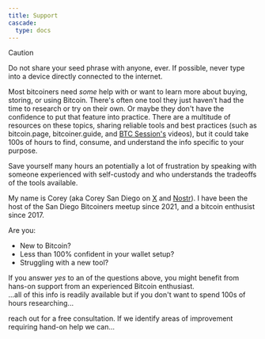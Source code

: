 ```yaml
---
title: Support
cascade:
  type: docs
---
```

> [!CAUTION]
> Do not share your seed phrase with anyone, ever. If possible, never type into a device directly connected to the internet.

Most bitcoiners need _some_ help with or want to learn more about buying, storing, or using Bitcoin. There's often one tool they just haven't had the time to research or try on their own. Or maybe they don't have the confidence to put that feature into practice. There are a multitude of resources on these topics, sharing reliable tools and best practices (such as bitcoin.page, bitcoiner.guide, and [BTC Session's](https://www.youtube.com/c/btcsessions) videos), but it could take 100s of hours to find, consume, and understand the info specific to your purpose. 

Save yourself many hours an potentially a lot of frustration by speaking with someone experienced with self-custody and who understands the tradeoffs of the tools available. 

My name is Corey (aka Corey San Diego on [X](twitter.com/inpharmaticist) and [Nostr](https://primal.net/p/npub1c0r3ytrr4afgrlhrhyec6y9wvkckdllx7ul3cfevtsgjqcrhx8tsdzqs7w)). I have been the host of the San Diego Bitcoiners meetup since 2021, and a bitcoin enthusist since 2017.

Are you: 
* New to Bitcoin?
* Less than 100% confident in your wallet setup?
* Struggling with a new tool?

If you answer _yes_ to an of the questions above, you might benefit from hans-on support from an experienced Bitcoin enthusiast.  
...all of this info is readily available but if you don't want to spend 100s of hours researching...



reach out for a free consultation. If we identify areas of improvement requiring hand-on help we can...
